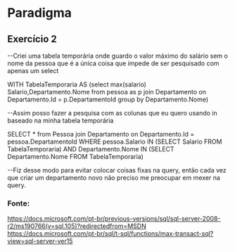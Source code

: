 # Paradigma



## Exercício 2

--Criei uma tabela temporária onde guardo o valor máximo do salário sem o nome da pessoa que é a única coisa que impede de ser pesquisado com apenas um select

WITH TabelaTemporaria AS (select  max(salario) Salario,Departamento.Nome from pessoa as p
join Departamento on Departamento.Id = p.DepartamentoId
group by 
Departamento.Nome)


--Assim posso fazer a pesquisa com as colunas que eu quero usando in baseado na minha tabela temporária 

SELECT * from Pessoa 
join Departamento on Departamento.Id = pessoa.DepartamentoId
WHERE pessoa.Salario IN (SELECT Salario FROM TabelaTemporaria)
AND Departamento.Nome IN (SELECT Departamento.Nome FROM TabelaTemporaria)

--Fiz desse modo para evitar colocar coisas fixas na query, então cada vez que criar um departamento novo não preciso me preocupar em mexer na query.


### Fonte: 
https://docs.microsoft.com/pt-br/previous-versions/sql/sql-server-2008-r2/ms190766(v=sql.105)?redirectedfrom=MSDN
https://docs.microsoft.com/pt-br/sql/t-sql/functions/max-transact-sql?view=sql-server-ver15


